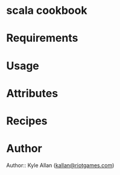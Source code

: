 # scala cookbook

# Requirements

# Usage

# Attributes

# Recipes

# Author

Author:: Kyle Allan (<kallan@riotgames.com>)
